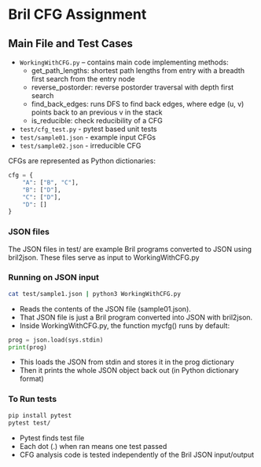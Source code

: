 # Bril CFG Assignment

## Main File and Test Cases
- `WorkingWithCFG.py` – contains main code implementing methods:
  - get_path_lengths: shortest path lengths from entry with a breadth first search from the entry node
  - reverse_postorder: reverse postorder traversal with depth first search
  - find_back_edges: runs DFS to find back edges, where edge (u, v) points back to an previous v in the stack
  - is_reducible: check reducibility of a CFG
- `test/cfg_test.py` - pytest based unit tests
- `test/sample01.json` - example input CFGs
- `test/sample02.json` - irreducible CFG


CFGs are represented as Python dictionaries:
```python
cfg = {
    "A": ["B", "C"],
    "B": ["D"],
    "C": ["D"],
    "D": []
}
```
### JSON files

The JSON files in test/ are example Bril programs converted to JSON using bril2json.
These files serve as input to WorkingWithCFG.py

### Running on JSON input

```bash
cat test/sample1.json | python3 WorkingWithCFG.py
```
- Reads the contents of the JSON file (sample01.json).
- That JSON file is just a Bril program converted into JSON with bril2json.
- Inside WorkingWithCFG.py, the function mycfg() runs by default:
```python
prog = json.load(sys.stdin)
print(prog)
```
- This loads the JSON from stdin and stores it in the prog dictionary
- Then it prints the whole JSON object back out (in Python dictionary format)


### To Run tests
```bash
pip install pytest
pytest test/
```
- Pytest finds test file
- Each dot (.) when ran means one test passed
- CFG analysis code is tested independently of the Bril JSON input/output